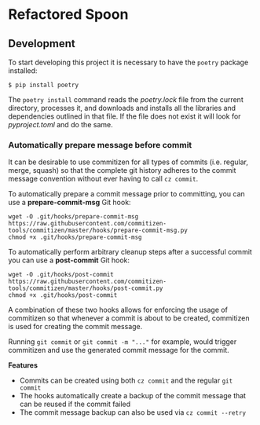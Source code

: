 # Refactored Spoon

## Development

To start developing this project it is necessary to have the `poetry` package installed:
```
$ pip install poetry
```

The `poetry install` command reads the *poetry.lock* file from the current directory, processes it, and downloads and installs all the libraries and dependencies outlined in that file. If the file does not exist it will look for *pyproject.toml* and do the same.

### Automatically prepare message before commit

It can be desirable to use commitizen for all types of commits (i.e. regular, merge, squash) so that the complete git history adheres to the commit message convention without ever having to call `cz commit`.

To automatically prepare a commit message prior to committing, you can use a **prepare-commit-msg** Git hook:
```
wget -O .git/hooks/prepare-commit-msg https://raw.githubusercontent.com/commitizen-tools/commitizen/master/hooks/prepare-commit-msg.py
chmod +x .git/hooks/prepare-commit-msg
```

To automatically perform arbitrary cleanup steps after a successful commit you can use a **post-commit** Git hook:
```
wget -O .git/hooks/post-commit https://raw.githubusercontent.com/commitizen-tools/commitizen/master/hooks/post-commit.py
chmod +x .git/hooks/post-commit
```

A combination of these two hooks allows for enforcing the usage of commitizen so that whenever a commit is about to be created, commitizen is used for creating the commit message.

Running `git commit` or `git commit -m "..."` for example, would trigger commitizen and use the generated commit message for the commit.

**Features**

* Commits can be created using both `cz commit` and the regular `git commit`
* The hooks automatically create a backup of the commit message that can be reused if the commit failed
* The commit message backup can also be used via `cz commit --retry`
